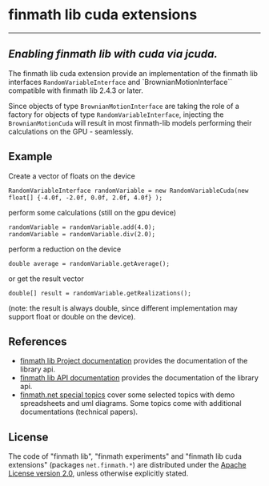 # finmath lib cuda extensions
---
*Enabling finmath lib with cuda via jcuda.*
---
The finmath lib cuda extension provide an implementation of the finmath lib interfaces `RandomVariableInterface` and `BrownianMotionInterface`` compatible with finmath lib 2.4.3 or later.

Since objects of type `BrownianMotionInterface` are taking the role of a factory for objects of type `RandomVariableInterface`, injecting the `BrownianMotionCuda` will result in most finmath-lib models performing their calculations on the GPU - seamlessly.

## Example
Create a vector of floats on the device
```
RandomVariableInterface randomVariable = new RandomVariableCuda(new float[] {-4.0f, -2.0f, 0.0f, 2.0f, 4.0f} );
```
perform some calculations (still on the gpu device)
```
randomVariable = randomVariable.add(4.0);
randomVariable = randomVariable.div(2.0);
```
perform a reduction on the device
```
double average = randomVariable.getAverage();
```
or get the result vector
```
double[] result = randomVariable.getRealizations();
```
(note: the result is always double, since different implementation may support float or double on the device).

## References
* [finmath lib Project documentation](http://finmath.net/finmath-lib/)
provides the documentation of the library api.
* [finmath lib API documentation](http://finmath.net/finmath-lib/apidocs/)
provides the documentation of the library api.
* [finmath.net special topics](http://www.finmath.net/topics)
cover some selected topics with demo spreadsheets and uml diagrams.
Some topics come with additional documentations (technical papers).

## License
The code of "finmath lib", "finmath experiments" and "finmath lib cuda extensions" (packages
`net.finmath.*`) are distributed under the [Apache License version
2.0](http://www.apache.org/licenses/LICENSE-2.0.html), unless otherwise explicitly stated.
